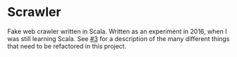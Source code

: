 # Scrawler
Fake web crawler written in Scala. Written as an experiment in 2016, when I was still learning Scala. See [#3](https://github.com/adamkasztenny/Scrawler/issues/3) for a description of the many different things that need to be refactored in this project.
